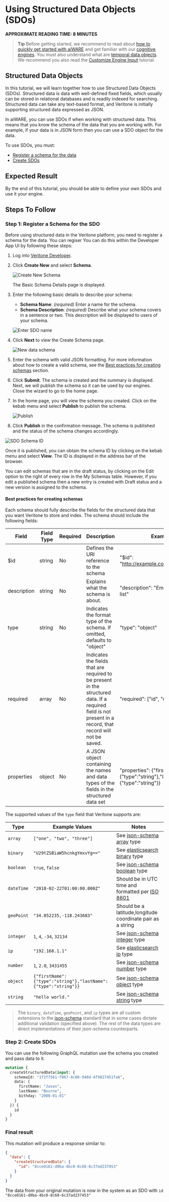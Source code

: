 # Using Structured Data Objects (SDOs)

**APPROXIMATE READING TIME: 8 MINUTES**

>**Tip** Before getting started, we recommend to read about [how to quickly get started with aiWARE](/getting-started/quickstart/) and get familiar with our [cognitive engines](/cognitive-technology/). You must also understand what are [temporal data objects](#using-temporal-data-objects). We recommend you also read the [Customize Engine Input](customizing-engine-input) tutorial.

## Structured Data Objects <!-- {docsify-ignore} -->

In this tutorial, we will learn together how to use Structured Data Objects (SDOs). Structured data is data with well-defined fixed fields, which usually can be stored in relational databases and is readily indexed for searching. Structured data can take any text-based format, and Veritone is initially supporting structured data expressed as JSON.

In aiWARE, you can use SDOs if when working with structured data. This means that you know the schema of the data that you are working with. For example, if your data is in JSON form then you can use a SDO object for the data.

To use SDOs, you must:

- [Register a schema for the data](#step-1-register-a-schema-for-the-sdo)
- [Create SDOs](#create-sdos)



## Expected Result <!-- {docsify-ignore} -->

By the end of this tutorial, you should be able to define your own SDOs and use it your engine.



## Steps To Follow<!-- {docsify-ignore} -->

### Step 1: Register a Schema for the SDO

Before using structured data in the Veritone platform, you need to register a schema for the data. You can regiser You can do this within the Developer App UI by following these steps:

1. Log into [Veritone Developer](https://developer.veritone.com).

2. Click **Create New** and select **Schema**.

   ![Create New Schema](images\SDO_CreateNew.PNG)

   

   The Basic Schema Details page is displayed.

   

3. Enter the following basic details to describe your schema: 

   - **Schema Name**: _(required)_ Enter a name for the schema.
   - **Schema Description**: _(required)_ Describe what your schema covers in a sentence or two. This description will be displayed to users of your schema.

   ![Enter SDO name](images\SDO_EnterSDOName.PNG)

4. Click **Next** to view the Create Schema page. 

   ![New data schema](images\SDO_NewDataSchema.PNG)

5. Enter the schema with valid JSON formatting. For more information about how to create a valid schema, see the [Best practices for creating schemas](#best-practices-for-creating-schemas) section.

6. Click **Submit**. The schema is created and the summary is displayed. Next, we will publish the schema so it can be used by our engines. Close the wizard to go to the home page.

7. In the home page, you will view the schema you created. Click on the kebab menu and select **Publish** to publish the schema.

   ![Publish](images\SDO_Publish.PNG)

   

8. Click **Publish** in the confirmation message. The schema is published and the status of the schema changes accordingly.

![SDO Schema ID](images\SDO_SchemaID.png)



Once it is published, you can obtain the schema ID by clicking on the kebab menu and select **View**. The ID is displayed in the address bar of the browser.



You can edit schemas that are in the draft status, by clicking on the Edit option to the right of every row in the My Schemas table. However, if you edit a published schema then a new entry is created with Draft status and a new version is assigned to the schema.



#### Best practices for creating schemas

Each schema should fully describe the fields for the structured data that you want Veritone to store and index. The schema should include the following fields:

| Field       | Field Type | Required | Description                                                  | Example                                                      |
| ----------- | ---------- | -------- | ------------------------------------------------------------ | ------------------------------------------------------------ |
| $id         | string     | No       | Defines the URI reference to the schema                      | "$id": "http://example.com/example.json"                     |
| description | string     | No       | Explains what the schema is about.                           | "description": "Employee birthday list"                      |
| type        | string     | No       | Indicates the format type of the schema. If omitted, defaults to "object" | "type": "object"                                             |
| required    | array      | No       | Indicates the fields that are required to be present in the structured data. If a required field is not present in a record, that record will not be saved. | "required": \["id", "name"]                                  |
| properties  | object     | No       | A JSON object containing the names and data types of the fields in the structured data set | "properties": {"firstName":{"type":"string"},"lastName":{"type":"string"}} |

The supported values of the `type` field that Veritone supports are:

| Type       | Example Values                                               | Notes                                                        |
| ---------- | ------------------------------------------------------------ | ------------------------------------------------------------ |
| `array`    | `["one", "two", "three"]`                                    | See [json-schema array](https://json-schema.org/latest/json-schema-validation.html#rfc.section.6.4) type |
| `binary`   | `"U29tZSBiaW5hcnkgYmxvYg=="`                                 | See [elasticsearch binary](https://www.elastic.co/guide/en/elasticsearch/reference/current/binary.html) type |
| `boolean`  | `true`, `false`                                              | See [json-schema boolean](https://json-schema.org/latest/json-schema-validation.html#rfc.section.6.7) type |
| `dateTime` | `"2018-02-22T01:00:00.000Z"`                                 | Should be in UTC time and formatted per [ISO 8601](https://en.wikipedia.org/wiki/ISO_8601) |
| `geoPoint` | `"34.052235,-118.243683"`                                    | Should be a latitude,longitude coordinate pair as a string   |
| `integer`  | `1`, `4`, `-34`, `32134`                                     | See [json-schema integer](https://json-schema.org/latest/json-schema-validation.html#rfc.section.6.2) type |
| `ip`       | `"192.168.1.1"`                                              | See [elasticsearch ip](https://www.elastic.co/guide/en/elasticsearch/reference/current/ip.html) type |
| `number`   | `1`, `2.0`, `3431455`                                        | See [json-schema number](https://json-schema.org/latest/json-schema-validation.html#rfc.section.6.2) type |
| `object`   | `{"firstName":{"type":"string"},"lastName":{"type":"string"}}` | See [json-schema object](https://json-schema.org/latest/json-schema-validation.html#rfc.section.6.5) type |
| `string`   | `"hello world."`                                             | See [json-schema string](https://json-schema.org/latest/json-schema-validation.html#rfc.section.6.3) type |

> The `binary`, `dateTime`, `geoPoint`, and `ip` types are all custom extensions to the [json-schema](https://json-schema.org/) standard that in some cases dictate additional validation (specified above).
> The rest of the data types are direct implementations of their json-schema counterparts.





### Step 2: Create SDOs 

You can use the following GraphQL mutation use the schema you created and pass data to it.

```graphql
mutation {
  createStructuredData(input: {
    schemaId: "1f2f7561-f067-4c08-948d-4f9827451fa6",
    data: {
      firstName: "Jason",
      lastName: "Bourne",
      bithday: "2000-01-01"
    }
  }) {
    id
  }
}


```



### Final result

This mutation will produce a response similar to:

```json
{
  "data": {
    "createStructuredData": {
      "id": "8cce0161-d0ba-4bc0-8c68-6c37ad237453"
    }
  }
}
```

The data from your original mutation is now in the system as an SDO with `id` `"8cce0161-d0ba-4bc0-8c68-6c37ad237453"`

